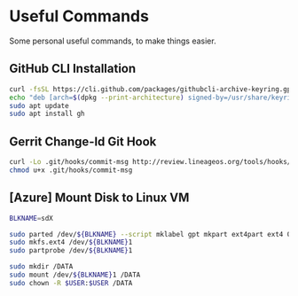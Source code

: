# Useful Commands
Some personal useful commands, to make things easier.

## GitHub CLI Installation
```bash
curl -fsSL https://cli.github.com/packages/githubcli-archive-keyring.gpg | sudo dd of=/usr/share/keyrings/githubcli-archive-keyring.gpg
echo "deb [arch=$(dpkg --print-architecture) signed-by=/usr/share/keyrings/githubcli-archive-keyring.gpg] https://cli.github.com/packages stable main" | sudo tee /etc/apt/sources.list.d/github-cli.list > /dev/null
sudo apt update
sudo apt install gh
```

## Gerrit Change-Id Git Hook
```bash
curl -Lo .git/hooks/commit-msg http://review.lineageos.org/tools/hooks/commit-msg
chmod u+x .git/hooks/commit-msg
```

## [Azure] Mount Disk to Linux VM
```bash
BLKNAME=sdX

sudo parted /dev/${BLKNAME} --script mklabel gpt mkpart ext4part ext4 0% 100%
sudo mkfs.ext4 /dev/${BLKNAME}1
sudo partprobe /dev/${BLKNAME}1

sudo mkdir /DATA
sudo mount /dev/${BLKNAME}1 /DATA
sudo chown -R $USER:$USER /DATA
```
